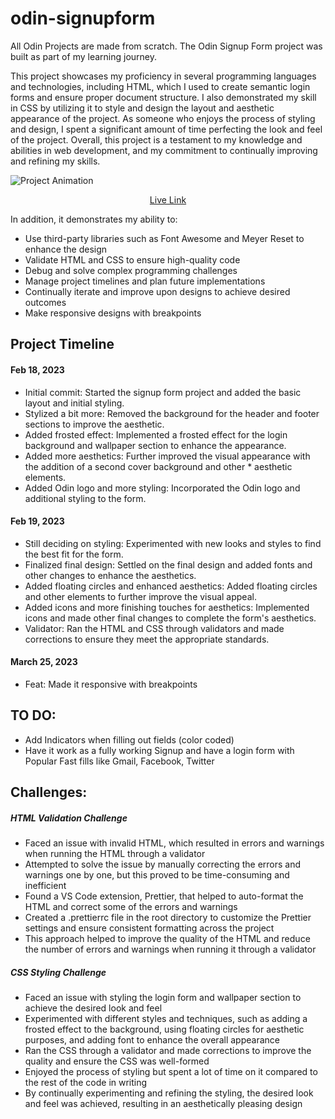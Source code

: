 # odin-signupform
All Odin Projects are made from scratch.
The Odin Signup Form project was built as part of my learning journey.

This project showcases my proficiency in several programming languages and technologies, including HTML, which I used to create semantic login forms and ensure proper document structure. I also demonstrated my skill in CSS by utilizing it to style and design the layout and aesthetic appearance of the project. As someone who enjoys the process of styling and design, I spent a significant amount of time perfecting the look and feel of the project. Overall, this project is a testament to my knowledge and abilities in web development, and my commitment to continually improving and refining my skills.

![Project Animation](assets/Animation.gif)
<p align="center">
<a href="https://hyuncafe.github.io/odin-signupform/" target="_blank">Live Link</a>
</p>

In addition, it demonstrates my ability to:

* Use third-party libraries such as Font Awesome and Meyer Reset to enhance the design
* Validate HTML and CSS to ensure high-quality code
* Debug and solve complex programming challenges
* Manage project timelines and plan future implementations
* Continually iterate and improve upon designs to achieve desired outcomes
* Make responsive designs with breakpoints

## Project Timeline

#### Feb 18, 2023
* Initial commit: Started the signup form project and added the basic layout and initial styling.
* Stylized a bit more: Removed the background for the header and footer sections to improve the aesthetic.
* Added frosted effect: Implemented a frosted effect for the login background and wallpaper section to enhance the appearance.
* Added more aesthetics: Further improved the visual appearance with the addition of a second cover background and other * aesthetic elements.
* Added Odin logo and more styling: Incorporated the Odin logo and additional styling to the form.

#### Feb 19, 2023
* Still deciding on styling: Experimented with new looks and styles to find the best fit for the form.
* Finalized final design: Settled on the final design and added fonts and other changes to enhance the aesthetics.
* Added floating circles and enhanced aesthetics: Added floating circles and other elements to further improve the visual appeal.
* Added icons and more finishing touches for aesthetics: Implemented icons and made other final changes to complete the form's aesthetics.
* Validator: Ran the HTML and CSS through validators and made corrections to ensure they meet the appropriate standards.

#### March 25, 2023
* Feat: Made it responsive with breakpoints
## TO DO:
- Add Indicators when filling out fields (color coded)
- Have it work as a fully working Signup and have a login form with Popular Fast fills
like Gmail, Facebook, Twitter

## Challenges:
##### HTML Validation Challenge
* Faced an issue with invalid HTML, which resulted in errors and warnings when running the HTML through a validator
* Attempted to solve the issue by manually correcting the errors and warnings one by one, but this proved to be time-consuming and inefficient
* Found a VS Code extension, Prettier, that helped to auto-format the HTML and correct some of the errors and warnings
* Created a .prettierrc file in the root directory to customize the Prettier settings and ensure consistent formatting across the project
* This approach helped to improve the quality of the HTML and reduce the number of errors and warnings when running it through a validator

##### CSS Styling Challenge
* Faced an issue with styling the login form and wallpaper section to achieve the desired look and feel
* Experimented with different styles and techniques, such as adding a frosted effect to the background, using floating circles for aesthetic purposes, and adding font to enhance the overall appearance
* Ran the CSS through a validator and made corrections to improve the quality and ensure the CSS was well-formed
* Enjoyed the process of styling but spent a lot of time on it compared to the rest of the code in writing
* By continually experimenting and refining the styling, the desired look and feel was achieved, resulting in an aesthetically pleasing design
